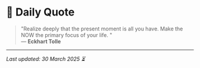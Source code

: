 # 📜 Daily Quote

> "Realize deeply that the present moment is all you have. Make the NOW the primary focus of your life. "  
> — **Eckhart Tolle**

---

_Last updated: 30 March 2025 ⏳_
